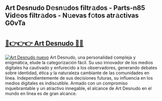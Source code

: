## Art Desnudo D𝚎sn𝚞dos filtr𝚊dos - Parts-n85 Vid𝚎os filtr𝚊dos - N𝚞evas f𝚘tos atr𝚊ctivas G0vTa

# <h2><a href="http://mb0mvl.tromn.icu/?c=Art+Desnudo">🔗👉👉👉 Art Desnudo 🔗🔗</a></h2>

[![Art Desnudo nuevo](https://i.imgur.com/pEAQMta.gif)](http://mb0mvl.tromn.icu/?c=Art+Desnudo)
Art Desnudo, una personalidad compleja y enigmática, elude la categorización fácil. Su uso innovador de los medios digitales ha cautivado y enfurecido a los observadores, generando debates sobre identidad, ética y la naturaleza cambiante de las comunidades en línea. Independientemente de sus decisiones futuras, su influencia en los medios digitales es indiscutible. Armado con un compromiso inquebrantable y un atractivo innegable, el alcance de Art Desnudo en el mundo en línea es de gran alcance.
